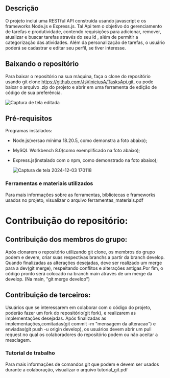 ## Descrição

O projeto inclui uma RESTful API construída usando javascript e os frameworks Node.js e Express.js. Tal Api tem o objetivo do gerenciamento de tarefas e produtividade, contendo requisições para adicionar, remover, atualizar e buscar tarefas através do seu id , além de permitir a categorização das atividades. Além da personalização de tarefas, o usuário poderá se cadastrar e editar seu perfil, se tiver interesse.  

## Baixando o repositório
Para baixar o repositório na sua máquina, faça o clone do repositório usando git clone https://github.com/JsViniciusA/TasksApi.git, ou pode baixar o arquivo .zip do projeto e abrir em uma ferramenta de edição de código de sua preferência.

![Captura de tela editada](https://github.com/user-attachments/assets/6ce8bbe0-0837-420c-bbd6-4dedef71e627)


## Pré-requisitos
Programas instalados:
- Node.js(versao mínima 18.20.5, como demonstra a foto abaixo);
- MySQL Workbench 8.0(como exemplificado na foto abaixo);
- Express.js(instalado com o npm, como demonstrado na foto abaixo);

  ![Captura de tela 2024-12-03 170118](https://github.com/user-attachments/assets/4baf407a-6ebb-4bf5-b068-8b0ca4f7b623)

### Ferramentas e materiais utilizados
Para mais informações sobre as ferramentas, bibliotecas e frameworks usados no projeto, visualizar o arquivo ferramentas_materiais.pdf
   
   

# Contribuição do repositório:

## Contribuição dos membros do grupo:
Após clonarem o repositório utilizando git clone, os membros do grupo podem e devem, criar suas respectivas branchs a partir da branch develop. Quando finalizadas as alterações desejadas, deve ser realizado um merge para a dev(git merge), respeitando conflitos e alterações antigas.Por fim, o código pronto será colocado na branch main através de um merge da develop. (Na main, "git merge develop")

## Contribuição de terceiros: 
Usuários que se interessarem em colaborar com o código do projeto, poderão fazer um fork do repositório(git fork), e realizarem as implementações desejadas. Após finalizadas as implementações,comitadas(git commit -m "mensagem da alteracao") e enviadas(git push -u origin develop), os usuários devem abrir um pull request no qual os colaboradores do repositório podem ou não aceitar a mesclagem.

### Tutorial de trabalho
Para mais informações de comandos git que podem e devem ser usados durante a colaboração, visualizar o arquivo tutorial_git.pdf
